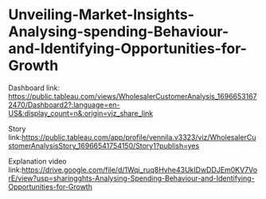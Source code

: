 # Unveiling-Market-Insights-Analysing-spending-Behaviour-and-Identifying-Opportunities-for-Growth

Dashboard link: https://public.tableau.com/views/WholesalerCustomerAnalysis_16966531672470/Dashboard2?:language=en-US&:display_count=n&:origin=viz_share_link

Story link:https://public.tableau.com/app/profile/vennila.v3323/viz/WholesalerCustomerAnalysisStory_16966541754150/Story1?publish=yes

Explanation video link:https://drive.google.com/file/d/1Wqi_ruq8Hvhe43UkIDwDDJEm0KV7VorE/view?usp=sharingghts-Analysing-Spending-Behaviour-and-Identifying-Opportunities-for-Growth
